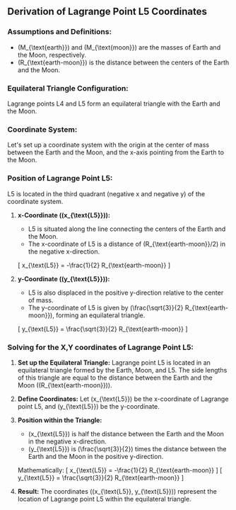 
## Derivation of Lagrange Point L5 Coordinates

### Assumptions and Definitions:
- \(M_{\text{earth}}\) and \(M_{\text{moon}}\) are the masses of Earth and the Moon, respectively.
- \(R_{\text{earth-moon}}\) is the distance between the centers of the Earth and the Moon.

### Equilateral Triangle Configuration:
Lagrange points L4 and L5 form an equilateral triangle with the Earth and the Moon. 

### Coordinate System:
Let's set up a coordinate system with the origin at the center of mass between the Earth and the Moon, and the x-axis pointing from the Earth to the Moon.

### Position of Lagrange Point L5:
L5 is located in the third quadrant (negative x and negative y) of the coordinate system.

1. **x-Coordinate (\(x_{\text{L5}})\):**
   - L5 is situated along the line connecting the centers of the Earth and the Moon.
   - The x-coordinate of L5 is a distance of \(R_{\text{earth-moon}}/2\) in the negative x-direction.

   \[ x_{\text{L5}} = -\frac{1}{2} R_{\text{earth-moon}} \]

2. **y-Coordinate (\(y_{\text{L5}})\):**
   - L5 is also displaced in the positive y-direction relative to the center of mass.
   - The y-coordinate of L5 is given by \(\frac{\sqrt{3}}{2} R_{\text{earth-moon}}\), forming an equilateral triangle.

   \[ y_{\text{L5}} = \frac{\sqrt{3}}{2} R_{\text{earth-moon}} \]

### Solving for the X,Y coordinates of Lagrange Point L5:

1. **Set up the Equilateral Triangle:**
   Lagrange point L5 is located in an equilateral triangle formed by the Earth, Moon, and L5. The side lengths of this triangle are equal to the distance between the Earth and the Moon (\(R_{\text{earth-moon}}\)).

2. **Define Coordinates:**
   Let \(x_{\text{L5}}\) be the x-coordinate of Lagrange point L5, and \(y_{\text{L5}}\) be the y-coordinate.

3. **Position within the Triangle:**
   - \(x_{\text{L5}}\) is half the distance between the Earth and the Moon in the negative x-direction.
   - \(y_{\text{L5}}\) is \(\frac{\sqrt{3}}{2}\) times the distance between the Earth and the Moon in the positive y-direction.

   Mathematically:
   \[ x_{\text{L5}} = -\frac{1}{2} R_{\text{earth-moon}} \]
   \[ y_{\text{L5}} = \frac{\sqrt{3}}{2} R_{\text{earth-moon}} \]

4. **Result:**
   The coordinates \((x_{\text{L5}}, y_{\text{L5}})\) represent the location of Lagrange point L5 within the equilateral triangle.
